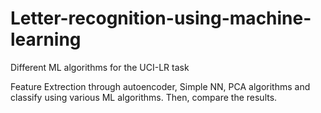 # Letter-recognition-using-machine-learning
Different ML algorithms for the UCI-LR task 

Feature Extrection through autoencoder, Simple NN, PCA algorithms and classify using various ML algorithms. Then, compare the results.


